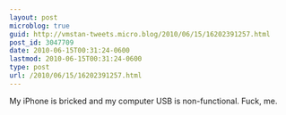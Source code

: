 ```yaml
---
layout: post
microblog: true
guid: http://vmstan-tweets.micro.blog/2010/06/15/16202391257.html
post_id: 3047709
date: 2010-06-15T00:31:24-0600
lastmod: 2010-06-15T00:31:24-0600
type: post
url: /2010/06/15/16202391257.html
---
```

My iPhone is bricked and my computer USB is non-functional. Fuck, me.
